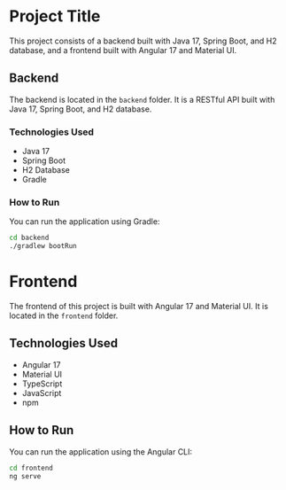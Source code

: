 # Project Title

This project consists of a backend built with Java 17, Spring Boot, and H2 database, and a frontend built with Angular 17 and Material UI.

## Backend

The backend is located in the `backend` folder. It is a RESTful API built with Java 17, Spring Boot, and H2 database.

### Technologies Used

- Java 17
- Spring Boot
- H2 Database
- Gradle

### How to Run

You can run the application using Gradle:

```bash
cd backend
./gradlew bootRun
```

# Frontend

The frontend of this project is built with Angular 17 and Material UI. It is located in the `frontend` folder.

## Technologies Used

- Angular 17
- Material UI
- TypeScript
- JavaScript
- npm

## How to Run

You can run the application using the Angular CLI:

```bash
cd frontend
ng serve
```